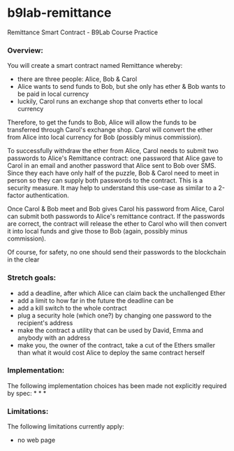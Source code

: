# b9lab-remittance
Remittance Smart Contract - B9Lab Course Practice

### Overview: 
You will create a smart contract named Remittance whereby:
* there are three people: Alice, Bob & Carol
* Alice wants to send funds to Bob, but she only has ether & Bob wants to be paid in local currency
* luckily, Carol runs an exchange shop that converts ether to local currency

Therefore, to get the funds to Bob, Alice will allow the funds to be transferred through Carol's exchange shop. Carol will convert the ether from Alice into local currency for Bob (possibly minus commission).

To successfully withdraw the ether from Alice, Carol needs to submit two passwords to Alice's Remittance contract: one password that Alice gave to Carol in an email and another password that Alice sent to Bob over SMS. Since they each have only half of the puzzle, Bob & Carol need to meet in person so they can supply both passwords to the contract. This is a security measure. It may help to understand this use-case as similar to a 2-factor authentication.

Once Carol & Bob meet and Bob gives Carol his password from Alice, Carol can submit both passwords to Alice's remittance contract. If the passwords are correct, the contract will release the ether to Carol who will then convert it into local funds and give those to Bob (again, possibly minus commission).

Of course, for safety, no one should send their passwords to the blockchain in the clear

### Stretch goals:
* add a deadline, after which Alice can claim back the unchallenged Ether
* add a limit to how far in the future the deadline can be
* add a kill switch to the whole contract
* plug a security hole (which one?) by changing one password to the recipient's address
* make the contract a utility that can be used by David, Emma and anybody with an address
* make you, the owner of the contract, take a cut of the Ethers smaller than what it would cost Alice to deploy the same contract herself

### Implementation:
The following implementation choices has been made not explicitly required by spec:
*
*
*

### Limitations:
The following limitations currently apply:
* no web page
